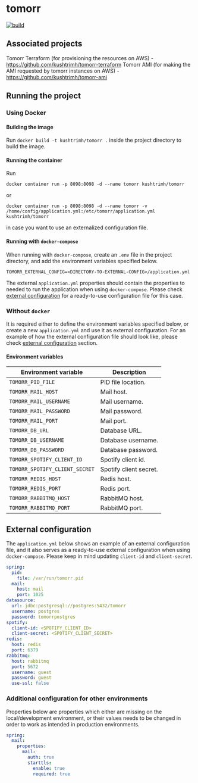 # tomorr
[![build](https://github.com/kushtrimh/tomorr/actions/workflows/maven.yml/badge.svg)](https://github.com/kushtrimh/tomorr/actions/workflows/maven.yml)

## Associated projects

Tomorr Terraform (for provisioning the resources on AWS) - https://github.com/kushtrimh/tomorr-terraform
Tomorr AMI (for making the AMI requested by tomorr instances on AWS) - https://github.com/kushtrimh/tomorr-ami

## Running the project

### Using Docker

#### Building the image

Run `docker build -t kushtrimh/tomorr .` inside the project directory to build the image.

#### Running the container

Run

`docker container run -p 8098:8098 -d --name tomorr kushtrimh/tomorr`

or

`docker container run -p 8098:8098 -d --name tomorr -v /home/config/application.yml:/etc/tomorr/application.yml kushtrimh/tomorr`

in case you want to use an externalized configuration file.

#### Running with `docker-compose`

When running with `docker-compose`, create an `.env` file in the project directory, and add the environment variables specified below.

```shell
TOMORR_EXTERNAL_CONFIG=<DIRECTORY-TO-EXTERNAL-CONFIG>/application.yml
```

The external `application.yml` properties should contain the properties to needed to run the application when using `docker-compose`.
Please check [external configuration](#external-configuration) for a ready-to-use configuration file for this case.

### Without `docker`

It is required either to define the environment variables specified below, or create a new `application.yml` and use it as external configuration.
For an example of how the external configuration file should look like, please check [external configuration](#external-configuration) section.

#### Environment variables

| Environment variable           | Description            |
|--------------------------------|------------------------|
| `TOMORR_PID_FILE`              | PID file location.     |
| `TOMORR_MAIL_HOST`             | Mail host.             |
| `TOMORR_MAIL_USERNAME`         | Mail username.         |
| `TOMORR_MAIL_PASSWORD`         | Mail password.         |
| `TOMORR_MAIL_PORT`             | Mail port.             |
| `TOMORR_DB_URL`                | Database URL.          |
| `TOMORR_DB_USERNAME`           | Database username.     |
| `TOMORR_DB_PASSWORD`           | Database password.     |
| `TOMORR_SPOTIFY_CLIENT_ID`     | Spotify client id.     |
| `TOMORR_SPOTIFY_CLIENT_SECRET` | Spotify client secret. |
| `TOMORR_REDIS_HOST`            | Redis host.            |
| `TOMORR_REDIS_PORT`            | Redis port.            |
| `TOMORR_RABBITMQ_HOST`         | RabbitMQ host.         |
| `TOMORR_RABBITMQ_PORT`         | RabbitMQ port.         |

## External configuration

The `application.yml` below shows an example of an external configuration file, and it also serves as a ready-to-use external configuration
when using `docker-compose`. Please keep in mind updating `client-id` and `client-secret`.

```yaml
spring:
  pid:
    file: /var/run/tomorr.pid
  mail:
    host: mail
    port: 1025
datasource:
  url: jdbc:postgresql://postgres:5432/tomorr
  username: postgres
  password: tomorrpostgres
spotify:
  client-id: <SPOTIFY_CLIENT_ID>
  client-secret: <SPOTIFY_CLIENT_SECRET>
redis:
  host: redis
  port: 6379
rabbitmq:
  host: rabbitmq
  port: 5672
  username: guest
  password: guest
  use-ssl: false
```

### Additional configuration for other environments

Properties below are properties which either are missing on the local/development environment, or their values needs to be changed
in order to work as intended in production environments.

```yaml
spring:
  mail:
    properties:
      mail:
        auth: true
        starttls:
          enable: true
          required: true
```
